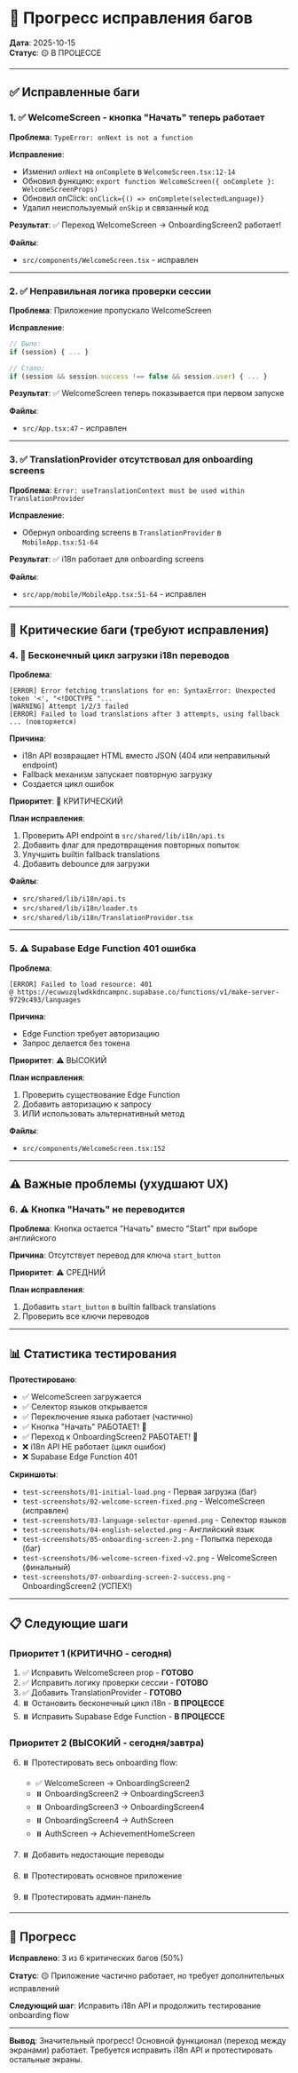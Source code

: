 # 🔧 Прогресс исправления багов

**Дата**: 2025-10-15  
**Статус**: 🟡 В ПРОЦЕССЕ

---

## ✅ Исправленные баги

### 1. ✅ WelcomeScreen - кнопка "Начать" теперь работает

**Проблема**: `TypeError: onNext is not a function`

**Исправление**:
- Изменил `onNext` на `onComplete` в `WelcomeScreen.tsx:12-14`
- Обновил функцию: `export function WelcomeScreen({ onComplete }: WelcomeScreenProps)`
- Обновил onClick: `onClick={() => onComplete(selectedLanguage)}`
- Удалил неиспользуемый `onSkip` и связанный код

**Результат**: ✅ Переход WelcomeScreen → OnboardingScreen2 работает!

**Файлы**:
- `src/components/WelcomeScreen.tsx` - исправлен

---

### 2. ✅ Неправильная логика проверки сессии

**Проблема**: Приложение пропускало WelcomeScreen

**Исправление**:
```typescript
// Было:
if (session) { ... }

// Стало:
if (session && session.success !== false && session.user) { ... }
```

**Результат**: ✅ WelcomeScreen теперь показывается при первом запуске

**Файлы**:
- `src/App.tsx:47` - исправлен

---

### 3. ✅ TranslationProvider отсутствовал для onboarding screens

**Проблема**: `Error: useTranslationContext must be used within TranslationProvider`

**Исправление**:
- Обернул onboarding screens в `TranslationProvider` в `MobileApp.tsx:51-64`

**Результат**: ✅ i18n работает для onboarding screens

**Файлы**:
- `src/app/mobile/MobileApp.tsx:51-64` - исправлен

---

## 🔴 Критические баги (требуют исправления)

### 4. 🔴 Бесконечный цикл загрузки i18n переводов

**Проблема**:
```
[ERROR] Error fetching translations for en: SyntaxError: Unexpected token '<', "<!DOCTYPE "...
[WARNING] Attempt 1/2/3 failed
[ERROR] Failed to load translations after 3 attempts, using fallback
... (повторяется)
```

**Причина**:
- i18n API возвращает HTML вместо JSON (404 или неправильный endpoint)
- Fallback механизм запускает повторную загрузку
- Создается цикл ошибок

**Приоритет**: 🔴 КРИТИЧЕСКИЙ

**План исправления**:
1. Проверить API endpoint в `src/shared/lib/i18n/api.ts`
2. Добавить флаг для предотвращения повторных попыток
3. Улучшить builtin fallback translations
4. Добавить debounce для загрузки

**Файлы**:
- `src/shared/lib/i18n/api.ts`
- `src/shared/lib/i18n/loader.ts`
- `src/shared/lib/i18n/TranslationProvider.tsx`

---

### 5. ⚠️ Supabase Edge Function 401 ошибка

**Проблема**:
```
[ERROR] Failed to load resource: 401
@ https://ecuwuzqlwdkkdncampnc.supabase.co/functions/v1/make-server-9729c493/languages
```

**Причина**:
- Edge Function требует авторизацию
- Запрос делается без токена

**Приоритет**: ⚠️ ВЫСОКИЙ

**План исправления**:
1. Проверить существование Edge Function
2. Добавить авторизацию к запросу
3. ИЛИ использовать альтернативный метод

**Файлы**:
- `src/components/WelcomeScreen.tsx:152`

---

## ⚠️ Важные проблемы (ухудшают UX)

### 6. ⚠️ Кнопка "Начать" не переводится

**Проблема**: Кнопка остается "Начать" вместо "Start" при выборе английского

**Причина**: Отсутствует перевод для ключа `start_button`

**Приоритет**: ⚠️ СРЕДНИЙ

**План исправления**:
1. Добавить `start_button` в builtin fallback translations
2. Проверить все ключи переводов

---

## 📊 Статистика тестирования

**Протестировано**:
- ✅ WelcomeScreen загружается
- ✅ Селектор языков открывается
- ✅ Переключение языка работает (частично)
- ✅ Кнопка "Начать" РАБОТАЕТ! 🎉
- ✅ Переход к OnboardingScreen2 РАБОТАЕТ! 🎉
- ❌ i18n API НЕ работает (цикл ошибок)
- ❌ Supabase Edge Function 401

**Скриншоты**:
- `test-screenshots/01-initial-load.png` - Первая загрузка (баг)
- `test-screenshots/02-welcome-screen-fixed.png` - WelcomeScreen (исправлен)
- `test-screenshots/03-language-selector-opened.png` - Селектор языков
- `test-screenshots/04-english-selected.png` - Английский язык
- `test-screenshots/05-onboarding-screen-2.png` - Попытка перехода (баг)
- `test-screenshots/06-welcome-screen-fixed-v2.png` - WelcomeScreen (финальный)
- `test-screenshots/07-onboarding-screen-2-success.png` - OnboardingScreen2 (УСПЕХ!)

---

## 📋 Следующие шаги

### Приоритет 1 (КРИТИЧНО - сегодня)

1. ✅ Исправить WelcomeScreen prop - **ГОТОВО**
2. ✅ Исправить логику проверки сессии - **ГОТОВО**
3. ✅ Добавить TranslationProvider - **ГОТОВО**
4. ⏸️ Остановить бесконечный цикл i18n - **В ПРОЦЕССЕ**
5. ⏸️ Исправить Supabase Edge Function - **В ПРОЦЕССЕ**

### Приоритет 2 (ВЫСОКИЙ - сегодня/завтра)

6. ⏸️ Протестировать весь onboarding flow:
   - ✅ WelcomeScreen → OnboardingScreen2
   - ⏸️ OnboardingScreen2 → OnboardingScreen3
   - ⏸️ OnboardingScreen3 → OnboardingScreen4
   - ⏸️ OnboardingScreen4 → AuthScreen
   - ⏸️ AuthScreen → AchievementHomeScreen

7. ⏸️ Добавить недостающие переводы
8. ⏸️ Протестировать основное приложение
9. ⏸️ Протестировать админ-панель

---

## 🎯 Прогресс

**Исправлено**: 3 из 6 критических багов (50%)

**Статус**: 🟡 Приложение частично работает, но требует дополнительных исправлений

**Следующий шаг**: Исправить i18n API и продолжить тестирование onboarding flow

---

**Вывод**: Значительный прогресс! Основной функционал (переход между экранами) работает. Требуется исправить i18n API и протестировать остальные экраны.

